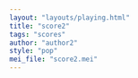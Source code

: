 ```yaml
---
layout: "layouts/playing.html"
title: "score2"
tags: "scores"
author: "author2"
style: "pop"
mei_file: "score2.mei"
---
```

